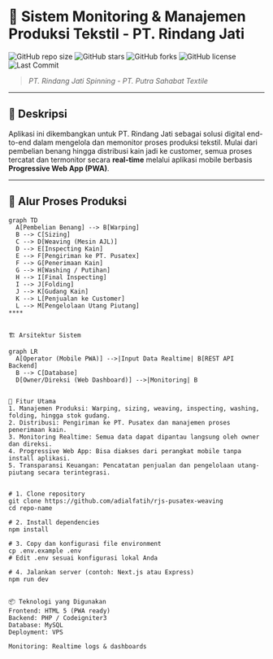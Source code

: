 # 🧵 Sistem Monitoring & Manajemen Produksi Tekstil - PT. Rindang Jati

![GitHub repo size](https://img.shields.io/github/repo-size/adialfatih/rjs-pusatex-weaving)
![GitHub stars](https://img.shields.io/github/stars/adialfatih/rjs-pusatex-weaving)
![GitHub forks](https://img.shields.io/github/forks/adialfatih/rjs-pusatex-weaving)
![GitHub license](https://img.shields.io/github/license/adialfatih/rjs-pusatex-weaving)
![Last Commit](https://img.shields.io/github/last-commit/adialfatih/rjs-pusatex-weaving)

> *PT. Rindang Jati Spinning - PT. Putra Sahabat Textile*

---

## 📘 Deskripsi

Aplikasi ini dikembangkan untuk PT. Rindang Jati sebagai solusi digital end-to-end dalam mengelola dan memonitor proses produksi tekstil. Mulai dari pembelian benang hingga distribusi kain jadi ke customer, semua proses tercatat dan termonitor secara **real-time** melalui aplikasi mobile berbasis **Progressive Web App (PWA)**.

---

## 🧭 Alur Proses Produksi

```mermaid
graph TD
  A[Pembelian Benang] --> B[Warping]
  B --> C[Sizing]
  C --> D[Weaving (Mesin AJL)]
  D --> E[Inspecting Kain]
  E --> F[Pengiriman ke PT. Pusatex]
  F --> G[Penerimaan Kain]
  G --> H[Washing / Putihan]
  H --> I[Final Inspecting]
  I --> J[Folding]
  J --> K[Gudang Kain]
  K --> L[Penjualan ke Customer]
  L --> M[Pengelolaan Utang Piutang]
****


🏗️ Arsitektur Sistem

graph LR
  A[Operator (Mobile PWA)] -->|Input Data Realtime| B[REST API Backend]
  B --> C[Database]
  D[Owner/Direksi (Web Dashboard)] -->|Monitoring| B


🚀 Fitur Utama
1. Manajemen Produksi: Warping, sizing, weaving, inspecting, washing, folding, hingga stok gudang.
2. Distribusi: Pengiriman ke PT. Pusatex dan manajemen proses penerimaan kain.
3. Monitoring Realtime: Semua data dapat dipantau langsung oleh owner dan direksi.
4. Progressive Web App: Bisa diakses dari perangkat mobile tanpa install aplikasi.
5. Transparansi Keuangan: Pencatatan penjualan dan pengelolaan utang-piutang secara terintegrasi.


# 1. Clone repository
git clone https://github.com/adialfatih/rjs-pusatex-weaving
cd repo-name

# 2. Install dependencies
npm install

# 3. Copy dan konfigurasi file environment
cp .env.example .env
# Edit .env sesuai konfigurasi lokal Anda

# 4. Jalankan server (contoh: Next.js atau Express)
npm run dev


📦 Teknologi yang Digunakan
Frontend: HTML 5 (PWA ready)
Backend: PHP / Codeigniter3
Database: MySQL
Deployment: VPS

Monitoring: Realtime logs & dashboards
